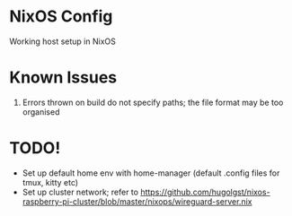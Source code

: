 # NixOS Config
Working host setup in NixOS

# Known Issues
1. Errors thrown on build do not specify paths; the file format may be too organised

# TODO!
- Set up default home env with home-manager (default .config files for tmux, kitty etc)
- Set up cluster network; refer to https://github.com/hugolgst/nixos-raspberry-pi-cluster/blob/master/nixops/wireguard-server.nix
